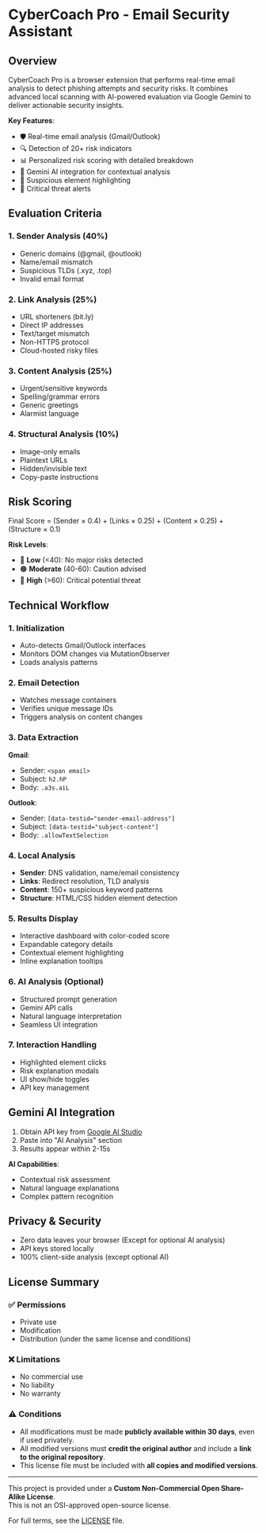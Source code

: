 # CyberCoach Pro - Email Security Assistant  

## Overview  

CyberCoach Pro is a browser extension that performs real-time email analysis to detect phishing attempts and security risks. It combines advanced local scanning with AI-powered evaluation via Google Gemini to deliver actionable security insights.  

**Key Features**:  
- 🛡️ Real-time email analysis (Gmail/Outlook)  
- 🔍 Detection of 20+ risk indicators  
- 📊 Personalized risk scoring with detailed breakdown  
- 🤖 Gemini AI integration for contextual analysis  
- 🔦 Suspicious element highlighting  
- 🚨 Critical threat alerts  

## Evaluation Criteria  

### 1. Sender Analysis (40%)  
- Generic domains (@gmail, @outlook)  
- Name/email mismatch  
- Suspicious TLDs (.xyz, .top)  
- Invalid email format  

### 2. Link Analysis (25%)  
- URL shorteners (bit.ly)  
- Direct IP addresses  
- Text/target mismatch  
- Non-HTTPS protocol  
- Cloud-hosted risky files  

### 3. Content Analysis (25%)  
- Urgent/sensitive keywords  
- Spelling/grammar errors  
- Generic greetings  
- Alarmist language  

### 4. Structural Analysis (10%)  
- Image-only emails  
- Plaintext URLs  
- Hidden/invisible text  
- Copy-paste instructions  

## Risk Scoring  

Final Score = (Sender × 0.4) + (Links × 0.25) + (Content × 0.25) + (Structure × 0.1)  

**Risk Levels**:  
- 🔵 **Low** (<40): No major risks detected  
- 🟠 **Moderate** (40-60): Caution advised  
- 🔴 **High** (>60): Critical potential threat  

## Technical Workflow  

### 1. Initialization  
- Auto-detects Gmail/Outlock interfaces  
- Monitors DOM changes via MutationObserver  
- Loads analysis patterns  

### 2. Email Detection  
- Watches message containers  
- Verifies unique message IDs  
- Triggers analysis on content changes  

### 3. Data Extraction  
**Gmail**:  
- Sender: `<span email>`  
- Subject: `h2.hP`  
- Body: `.a3s.aiL`  

**Outlook**:  
- Sender: `[data-testid="sender-email-address"]`  
- Subject: `[data-testid="subject-content"]`  
- Body: `.allowTextSelection`  

### 4. Local Analysis  
- **Sender**: DNS validation, name/email consistency  
- **Links**: Redirect resolution, TLD analysis  
- **Content**: 150+ suspicious keyword patterns  
- **Structure**: HTML/CSS hidden element detection  

### 5. Results Display  
- Interactive dashboard with color-coded score  
- Expandable category details  
- Contextual element highlighting  
- Inline explanation tooltips  

### 6. AI Analysis (Optional)  
- Structured prompt generation  
- Gemini API calls  
- Natural language interpretation  
- Seamless UI integration  

### 7. Interaction Handling  
- Highlighted element clicks  
- Risk explanation modals  
- UI show/hide toggles  
- API key management  

## Gemini AI Integration  

1. Obtain API key from [Google AI Studio](https://aistudio.google.com/app/apikey)  
2. Paste into "AI Analysis" section  
3. Results appear within 2-15s  

**AI Capabilities**:  
- Contextual risk assessment  
- Natural language explanations  
- Complex pattern recognition  

## Privacy & Security  

- Zero data leaves your browser (Except for optional AI analysis)
- API keys stored locally  
- 100% client-side analysis (except optional AI)  

## License Summary

### ✅ Permissions
- Private use
- Modification
- Distribution (under the same license and conditions)

### ❌ Limitations
- No commercial use
- No liability
- No warranty

### ⚠️ Conditions
- All modifications must be made **publicly available within 30 days**, even if used privately.
- All modified versions must **credit the original author** and include a **link to the original repository**.
- This license file must be included with **all copies and modified versions**.

---

This project is provided under a **Custom Non-Commercial Open Share-Alike License**.  
This is not an OSI-approved open-source license.

For full terms, see the [LICENSE](./LICENSE) file.
